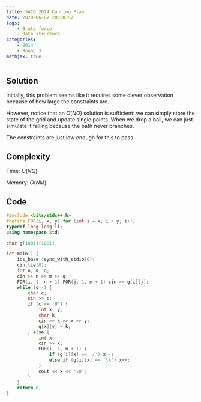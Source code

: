 ```yaml
---
title: SACO 2014 Cunning Plan
date: 2020-06-07 20:50:57
tags:
    - Brute force
    - Data structure
categories:
    - 2014
    - Round 3
mathjax: true
---
```


## Solution

<!--more-->

Initially, this problem seems like it requires some clever observation because of how large the constraints are.

However, notice that an $O(NQ)$ solution is sufficient: we can simply store the state of the grid and update single points. When we drop a ball, we can just simulate it falling because the path never branches.

The constraints are just low enough for this to pass.

## Complexity

Time: $O(NQ)$

Memory: $O(NM)$

## Code

```cpp
#include <bits/stdc++.h>
#define FOR(i, x, y) for (int i = x; i < y; i++)
typedef long long ll;
using namespace std;

char g[1001][1001];

int main() {
    ios_base::sync_with_stdio(0);
    cin.tie(0);
    int n, m, q;
    cin >> n >> m >> q;
    FOR(i, 1, n + 1) FOR(j, 1, m + 1) cin >> g[i][j];
    while (q--) {
        char c;
        cin >> c;
        if (c == 'U') {
            int x, y;
            char k;
            cin >> k >> x >> y;
            g[x][y] = k;
        } else {
            int x;
            cin >> x;
            FOR(i, 1, n + 1) {
                if (g[i][x] == '/') x--;
                else if (g[i][x] == '\\') x++;
            }
            cout << x << '\n';
        }
    }
    return 0;
}
```
